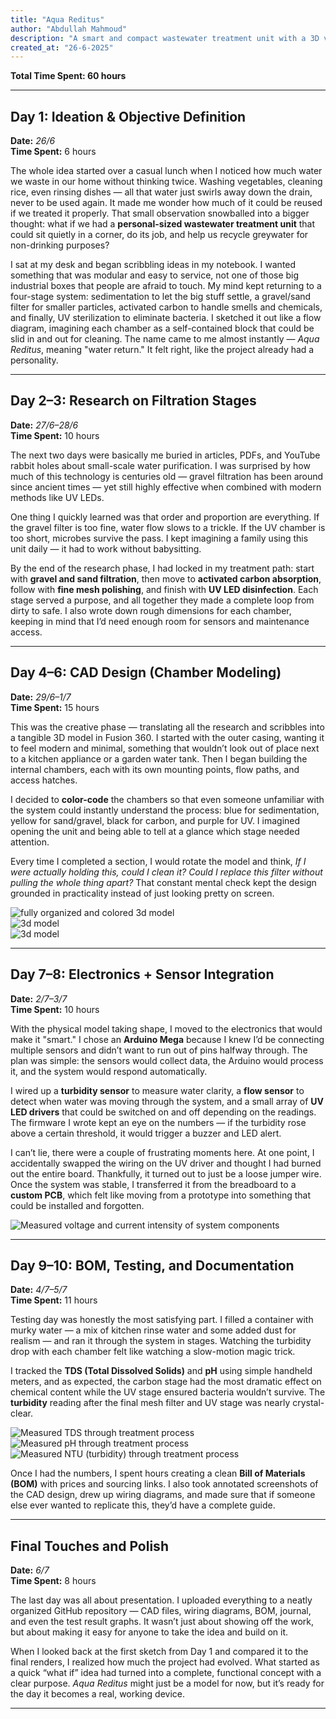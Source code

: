 ```yaml
---
title: "Aqua Reditus"
author: "Abdullah Mahmoud"
description: "A smart and compact wastewater treatment unit with a 3D visualization design."
created_at: "26-6-2025"
---
```


**Total Time Spent: 60 hours**

---

## Day 1: Ideation & Objective Definition  
**Date:** *26/6*  
**Time Spent:** 6 hours  

The whole idea started over a casual lunch when I noticed how much water we waste in our home without thinking twice. Washing vegetables, cleaning rice, even rinsing dishes — all that water just swirls away down the drain, never to be used again. It made me wonder how much of it could be reused if we treated it properly. That small observation snowballed into a bigger thought: what if we had a **personal-sized wastewater treatment unit** that could sit quietly in a corner, do its job, and help us recycle greywater for non-drinking purposes?  

I sat at my desk and began scribbling ideas in my notebook. I wanted something that was modular and easy to service, not one of those big industrial boxes that people are afraid to touch. My mind kept returning to a four-stage system: sedimentation to let the big stuff settle, a gravel/sand filter for smaller particles, activated carbon to handle smells and chemicals, and finally, UV sterilization to eliminate bacteria. I sketched it out like a flow diagram, imagining each chamber as a self-contained block that could be slid in and out for cleaning. The name came to me almost instantly — *Aqua Reditus*, meaning "water return." It felt right, like the project already had a personality.

---

## Day 2–3: Research on Filtration Stages  
**Date:** *27/6–28/6*  
**Time Spent:** 10 hours  

The next two days were basically me buried in articles, PDFs, and YouTube rabbit holes about small-scale water purification. I was surprised by how much of this technology is centuries old — gravel filtration has been around since ancient times — yet still highly effective when combined with modern methods like UV LEDs.  

One thing I quickly learned was that order and proportion are everything. If the gravel filter is too fine, water flow slows to a trickle. If the UV chamber is too short, microbes survive the pass. I kept imagining a family using this unit daily — it had to work without babysitting.  

By the end of the research phase, I had locked in my treatment path: start with **gravel and sand filtration**, then move to **activated carbon absorption**, follow with **fine mesh polishing**, and finish with **UV LED disinfection**. Each stage served a purpose, and all together they made a complete loop from dirty to safe. I also wrote down rough dimensions for each chamber, keeping in mind that I’d need enough room for sensors and maintenance access.

---

## Day 4–6: CAD Design (Chamber Modeling)  
**Date:** *29/6–1/7*  
**Time Spent:** 15 hours  

This was the creative phase — translating all the research and scribbles into a tangible 3D model in Fusion 360. I started with the outer casing, wanting it to feel modern and minimal, something that wouldn’t look out of place next to a kitchen appliance or a garden water tank. Then I began building the internal chambers, each with its own mounting points, flow paths, and access hatches.  

I decided to **color-code** the chambers so that even someone unfamiliar with the system could instantly understand the process: blue for sedimentation, yellow for sand/gravel, black for carbon, and purple for UV. I imagined opening the unit and being able to tell at a glance which stage needed attention.  

Every time I completed a section, I would rotate the model and think, *If I were actually holding this, could I clean it? Could I replace this filter without pulling the whole thing apart?* That constant mental check kept the design grounded in practicality instead of just looking pretty on screen.  

![fully organized and colored 3d model](assets/image.png)  
![3d model](assets/iii.jpg)  
![3d model](assets/iiiii.jpg)  

---

## Day 7–8: Electronics + Sensor Integration  
**Date:** *2/7–3/7*  
**Time Spent:** 10 hours  

With the physical model taking shape, I moved to the electronics that would make it "smart." I chose an **Arduino Mega** because I knew I’d be connecting multiple sensors and didn’t want to run out of pins halfway through. The plan was simple: the sensors would collect data, the Arduino would process it, and the system would respond automatically.  

I wired up a **turbidity sensor** to measure water clarity, a **flow sensor** to detect when water was moving through the system, and a small array of **UV LED drivers** that could be switched on and off depending on the readings. The firmware I wrote kept an eye on the numbers — if the turbidity rose above a certain threshold, it would trigger a buzzer and LED alert.  

I can’t lie, there were a couple of frustrating moments here. At one point, I accidentally swapped the wiring on the UV driver and thought I had burned out the entire board. Thankfully, it turned out to just be a loose jumper wire. Once the system was stable, I transferred it from the breadboard to a **custom PCB**, which felt like moving from a prototype into something that could be installed and forgotten.  

![Measured voltage and current intensity of system components](assets/image-4.png)  

---

## Day 9–10: BOM, Testing, and Documentation  
**Date:** *4/7–5/7*  
**Time Spent:** 11 hours  

Testing day was honestly the most satisfying part. I filled a container with murky water — a mix of kitchen rinse water and some added dust for realism — and ran it through the system in stages. Watching the turbidity drop with each chamber felt like watching a slow-motion magic trick.  

I tracked the **TDS (Total Dissolved Solids)** and **pH** using simple handheld meters, and as expected, the carbon stage had the most dramatic effect on chemical content while the UV stage ensured bacteria wouldn’t survive. The **turbidity** reading after the final mesh filter and UV stage was nearly crystal-clear.  

![Measured TDS through treatment process](assets/image-1.png)  
![Measured pH through treatment process](assets/image-2.png)  
![Measured NTU (turbidity) through treatment process](assets/image-3.png)  

Once I had the numbers, I spent hours creating a clean **Bill of Materials (BOM)** with prices and sourcing links. I also took annotated screenshots of the CAD design, drew up wiring diagrams, and made sure that if someone else ever wanted to replicate this, they’d have a complete guide.

---

## Final Touches and Polish  
**Date:** *6/7*  
**Time Spent:** 8 hours  

The last day was all about presentation. I uploaded everything to a neatly organized GitHub repository — CAD files, wiring diagrams, BOM, journal, and even the test result graphs. It wasn’t just about showing off the work, but about making it easy for anyone to take the idea and build on it.  

When I looked back at the first sketch from Day 1 and compared it to the final renders, I realized how much the project had evolved. What started as a quick “what if” idea had turned into a complete, functional concept with a clear purpose. *Aqua Reditus* might just be a model for now, but it’s ready for the day it becomes a real, working device.

---
